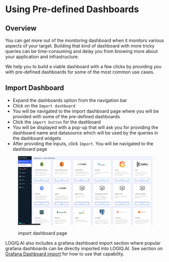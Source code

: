 # Using Pre-defined Dashboards

## Overview

You can get more out of the monitoring dashboard when it monitors various aspects of your target. Building that kind of dashboard with more tricky queries can be time-consuming and delay you from knowing more about your application and infrastructure.

We help you to build a viable dashboard with a few clicks by providing you with pre-defined dashboards for some of the most common use cases.&#x20;

## Import Dashboard

* Expand the dashboards option from the navigation bar
* Click on the `Import dashboard`
* You will be navigated to the import dashboard page where you will be provided with some of the pre-defined dashboards
* Click the `import button` for the dashboard
* You will be displayed with a pop-up that will ask you for providing the dashboard name and datasource which will be used by the queries in the dashboard widgets
* After providing the inputs, click `Import`. You will be navigated to the dashboard page



<figure><img src="../.gitbook/assets/Screenshot from 2023-01-02 19-26-12.png" alt=""><figcaption><p>import dashboard page</p></figcaption></figure>

LOGIQ.AI also includes a grafana dashboard import section where popular grafana dashboards can be directly imported into LOGIQ.AI. See section on [Grafana Dashboard import](import-grafana-dashboards.md) for how to use that capability.
